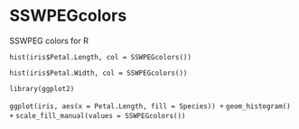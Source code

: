 # SSWPEGcolors

SSWPEG colors for R

`hist(iris$Petal.Length, col = SSWPEGcolors())`

`hist(iris$Petal.Width, col = SSWPEGcolors())`

`library(ggplot2)`

`ggplot(iris, aes(x = Petal.Length, fill = Species)) +`
    `geom_histogram() +` 
    `scale_fill_manual(values = SSWPEGcolors())`



